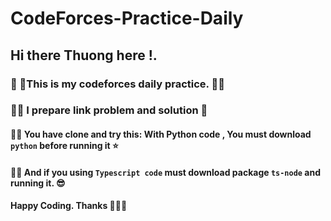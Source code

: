 # CodeForces-Practice-Daily
## Hi there Thuong here !. 

### 🧠 🧠This is my codeforces daily practice. 🤯🤯

### 💁‍♀️ I prepare link problem and solution  🙋

#### 💁‍♀️ You have clone and try this: With Python code , You must download `python` before running it ⭐️
#### 💁‍♀️ And if you using `Typescript code` must download package `ts-node` and running it. 😎

#### Happy Coding. Thanks 👨‍💻🎉
